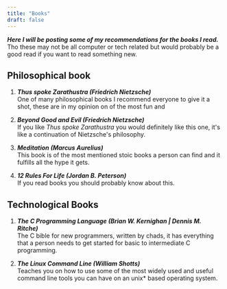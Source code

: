 ```yaml
---
title: "Books"
draft: false
---
```

***Here I will be posting some of my recommendations for the books I read.***
Tho these may not be all computer or tech related but would probably be a good read if you want to read something new.  

## Philosophical book
1. ***Thus spoke Zarathustra (Friedrich Nietzsche)***  
  One of many philosophical books I recommend everyone to give it a shot, these are in my opinion on of the most fun and 

2. ***Beyond Good and Evil (Friedrich Nietzsche)***  
  If you like *Thus spoke Zarathustra* you would definitely like this one, it's like a continuation of Nietzsche's philosophy.  

3. ***Meditation (Marcus Aurelius)***  
  This book is of the most mentioned stoic books a person can find and it fulfills all the hype it gets.

4. ***12 Rules For Life (Jordan B. Peterson)***  
  If you read books you should probably know about this.

## Technological Books
1. ***The C Programming Language (Brian W. Kernighan | Dennis M. Ritche)***  
  The C bible for new programmers, written by chads, it has everything that a person needs to get started for basic to intermediate C programming.

2. ***The Linux Command Line (William Shotts)***  
  Teaches you on how to use some of the most widely used and useful command line tools you can have on an unix* based operating system.
